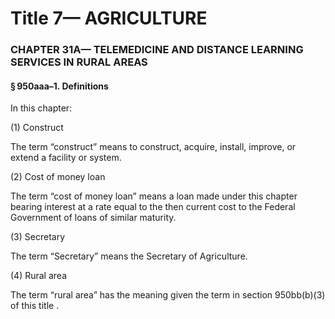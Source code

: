 
# Title 7— AGRICULTURE
### CHAPTER 31A— TELEMEDICINE AND DISTANCE LEARNING SERVICES IN RURAL AREAS
#### § 950aaa–1. Definitions

In this chapter:

(1) Construct

The term “construct” means to construct, acquire, install, improve, or extend a facility or system.

(2) Cost of money loan

The term “cost of money loan” means a loan made under this chapter bearing interest at a rate equal to the then current cost to the Federal Government of loans of similar maturity.

(3) Secretary

The term “Secretary” means the Secretary of Agriculture.

(4) Rural area

The term “rural area” has the meaning given the term in section 950bb(b)(3) of this title .
